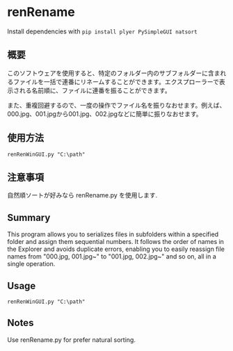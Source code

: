 # renRename
Install dependencies with ```pip install plyer PySimpleGUI natsort```
## 概要

このソフトウェアを使用すると、特定のフォルダー内のサブフォルダーに含まれるファイルを一括で連番にリネームすることができます。エクスプローラーで表示される名前順に、ファイルに連番を振ることができます。

また、重複回避するので、一度の操作でファイル名を振りなおせます。例えば、000.jpg、001.jpgから001.jpg、002.jpgなどに簡単に振りなおせます。

## 使用方法

```renRenWinGUI.py "C:\path"```

## 注意事項

自然順ソートが好みなら renRename.py を使用します.

## Summary

This program allows you to serializes files in subfolders within a specified folder and assign them sequential numbers. It follows the order of names in the Explorer and avoids duplicate errors, enabling you to easily reassign file names from "000.jpg, 001.jpg~" to "001.jpg, 002.jpg~" and so on, all in a single operation.
## Usage

```renRenWinGUI.py "C:\path"```

## Notes
Use renRename.py for prefer natural sorting.
